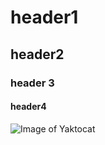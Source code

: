 # header1
## header2
### header 3
#### header4
![Image of Yaktocat](https://octodex.github.com/images/yaktocat.png)

